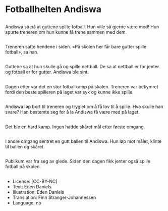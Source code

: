 # Fotballhelten Andiswa

##
Andiswa så på at guttene spilte fotball. Hun ville så gjerne være med! Hun spurte treneren om hun kunne få trene sammen med dem.

##
Treneren satte hendene i siden. «På skolen her får bare gutter spille fotball», sa han.

##
Guttene sa at hun skulle gå og spille nettball. De sa at nettball er for jenter og fotball er for gutter. Andiswa ble sint.

##
Dagen etter var det en stor fotballkamp på skolen. Treneren var bekymret fordi den beste spilleren på laget var syk og kunne ikke spille.

##
Andiswa løp bort til treneren og tryglet om å få lov til å spille. Hva skulle han svare? Han bestemte seg for å la Andiswa få være med på laget.

##
Det ble en hard kamp. Ingen hadde skåret mål etter første omgang.

##
I andre omgang sentret en gutt ballen til Andiswa. Hun løp mot målet, klinte til ballen og skåret.

##
Publikum var fra seg av glede. Siden den dagen fikk jenter også spille fotball på skolen.

##
* License: [CC-BY-NC]
* Text: Eden Daniels
* Illustration: Eden Daniels
* Translation: Finn Stranger-Johannessen
* Language: nb
